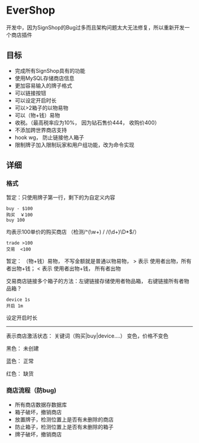 # EverShop

开发中，因为SignShop的Bug过多而且架构问题太大无法修复，所以重新开发一个商店插件

## 目标

* 完成所有SignShop具有的功能
* 使用MySQL存储商店信息
* 更加容易输入的牌子格式
* 可以链接按钮
* 可以设定开启时长
* 可以>2箱子的以物易物
* 可以（物+钱）易物
* 收税。（最高税率应为10%， 因为钻石售价444， 收购价400）
* 不添加跨世界商店支持
* hook wg， 防止链接他人箱子
* 限制牌子加入限制玩家和用户组功能，改为命令实现

## 详细

### 格式

暂定：只使用牌子第一行，剩下的为自定义内容

```
buy - $100
购买  ￥100
buy 100
```

均表示100单价的购买商店 （检测/^(\w+) / /(\d+)\D*$/）

```
trade >100
交易  <100
```

暂定： （物+钱）易物， 不写金额就是普通以物易物， > 表示 使用者出物，所有者出物+钱； < 表示 使用者出物+钱， 所有者出物

交易商店链接多个箱子的方法：左键链接存储使用者物品箱， 右键链接所有者物品箱？

```
device 1s
开启 1m
```

设定开启时长

------

表示商店激活状态： 关键词（购买|buy|device....） 变色，价格不变色

黑色： 未创建

蓝色： 正常

红色： 缺货

### 商店流程（防bug)

* 所有商店数据存数据库
* 箱子破坏，撤销商店
* 放置牌子，检测位置上是否有未删除的商店
* 防止箱子，检测位置上是否有未删除的箱子
* 牌子破坏，撤销商店
